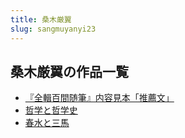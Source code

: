 ```yaml
---
title: 桑木厳翼
slug: sangmuyanyi23
---
```


## 桑木厳翼の作品一覧

- [『全輯百間随筆』内容見本「推薦文」](quanjibaijiansu-22b)
- [哲学と哲学史](zhexuetozhexues-d84)
- [春水と三馬](chunshuitosanma-551)
